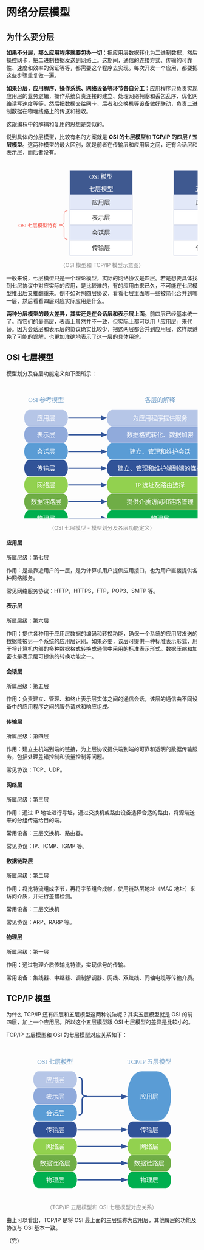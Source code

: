 # 网络分层模型

## 为什么要分层

**如果不分层，那么应用程序就要包办一切**：把应用层数据转化为二进制数据，然后操控网卡，把二进制数据发送到网络上。这期间，通信的连接方式、传输的可靠性、速度和效率的保证等等，都需要这个程序去实现。每次开发一个应用，都要把这些步骤重复做一遍。

**如果分层，应用程序、操作系统、网络设备等环节各自分工**：应用程序只负责实现应用层的业务逻辑，操作系统负责连接的建立、处理网络拥塞和丢包乱序、优化网络读写速度等等，然后把数据交给网卡，后者和交换机等设备做好联动，负责二进制数据在物理线路上的传送和接收。

这跟编程中的解耦和复用的思想是类似的。

说到具体的分层模型，比较有名的方案就是 **OSI 的七层模型**和 **TCP/IP 的四层 / 五层模型**。这两种模型的最大区别，就是前者在传输层和应用层之间，还有会话层和表示层，而后者没有。

<div style="text-align: center;">
  <svg id="SvgjsSvg1006" width="796" height="393.2124938964844" xmlns="http://www.w3.org/2000/svg" version="1.1" xmlns:xlink="http://www.w3.org/1999/xlink" xmlns:svgjs="http://svgjs.com/svgjs"><defs id="SvgjsDefs1007"></defs><g id="SvgjsG1008" transform="translate(167,88.2162583599196)"><path id="SvgjsPath1009" d="M0 0L165 0L165 40.02039412585546 L0 40.02039412585546Z" stroke="rgba(197,204,224,1)" stroke-width="1" fill-opacity="1" fill="#e2e8f8"></path><path id="SvgjsPath1010" d="M0 40.02039412585546L165 40.02039412585546L165 80.04078825171092 L0 80.04078825171092Z" stroke="rgba(197,204,224,1)" stroke-width="1" fill-opacity="1" fill="#ffffff"></path><path id="SvgjsPath1011" d="M0 80.04078825171092L165 80.04078825171092L165 120.06118237756638 L0 120.06118237756638Z" stroke="rgba(197,204,224,1)" stroke-width="1" fill-opacity="1" fill="#e2e8f8"></path><path id="SvgjsPath1012" d="M0 120.0611823775664L165 120.0611823775664L165 160.08157650342184 L0 160.08157650342184Z" stroke="rgba(197,204,224,1)" stroke-width="1" fill-opacity="1" fill="#ffffff"></path><path id="SvgjsPath1013" d="M0 160.08157650342184L165 160.08157650342184L165 200.1019706292773 L0 200.1019706292773Z" stroke="rgba(197,204,224,1)" stroke-width="1" fill-opacity="1" fill="#e2e8f8"></path><path id="SvgjsPath1014" d="M0 200.10197062927733L165 200.10197062927733L165 240.1223647551328 L0 240.1223647551328Z" stroke="rgba(197,204,224,1)" stroke-width="1" fill-opacity="1" fill="#ffffff"></path><path id="SvgjsPath1015" d="M0 240.1223647551328L165 240.1223647551328L165 280.05874125861067 L0 280.05874125861067Z" stroke="rgba(197,204,224,1)" stroke-width="1" fill-opacity="1" fill="#e2e8f8"></path><g id="SvgjsG1016"><text id="SvgjsText1017" font-family="微软雅黑" text-anchor="middle" font-size="16px" width="165px" fill="#323232" font-weight="400" align="middle" lineHeight="125%" anchor="middle" family="微软雅黑" size="16px" weight="400" font-style="" opacity="1" y="6.01019706292773" transform="rotate(0)"><tspan id="SvgjsTspan1018" dy="20" x="82.5"><tspan id="SvgjsTspan1019" style="text-decoration:;">应用层</tspan></tspan></text></g><g id="SvgjsG1020"><text id="SvgjsText1021" font-family="微软雅黑" text-anchor="middle" font-size="16px" width="165px" fill="#323232" font-weight="400" align="middle" lineHeight="125%" anchor="middle" family="微软雅黑" size="16px" weight="400" font-style="" opacity="1" y="46.03059118878319" transform="rotate(0)"><tspan id="SvgjsTspan1022" dy="20" x="82.5"><tspan id="SvgjsTspan1023" style="text-decoration:;">表示层</tspan></tspan></text></g><g id="SvgjsG1024"><text id="SvgjsText1025" font-family="微软雅黑" text-anchor="middle" font-size="16px" width="165px" fill="#323232" font-weight="400" align="middle" lineHeight="125%" anchor="middle" family="微软雅黑" size="16px" weight="400" font-style="" opacity="1" y="86.05098531463865" transform="rotate(0)"><tspan id="SvgjsTspan1026" dy="20" x="82.5"><tspan id="SvgjsTspan1027" style="text-decoration:;">会话层</tspan></tspan></text></g><g id="SvgjsG1028"><text id="SvgjsText1029" font-family="微软雅黑" text-anchor="middle" font-size="16px" width="165px" fill="#323232" font-weight="400" align="middle" lineHeight="125%" anchor="middle" family="微软雅黑" size="16px" weight="400" font-style="" opacity="1" y="126.07137944049413" transform="rotate(0)"><tspan id="SvgjsTspan1030" dy="20" x="82.5"><tspan id="SvgjsTspan1031" style="text-decoration:;">传输层</tspan></tspan></text></g><g id="SvgjsG1032"><text id="SvgjsText1033" font-family="微软雅黑" text-anchor="middle" font-size="16px" width="165px" fill="#323232" font-weight="400" align="middle" lineHeight="125%" anchor="middle" family="微软雅黑" size="16px" weight="400" font-style="" opacity="1" y="166.09177356634956" transform="rotate(0)"><tspan id="SvgjsTspan1034" dy="20" x="82.5"><tspan id="SvgjsTspan1035" style="text-decoration:;">网络层</tspan></tspan></text></g><g id="SvgjsG1036"><text id="SvgjsText1037" font-family="微软雅黑" text-anchor="middle" font-size="16px" width="165px" fill="#323232" font-weight="400" align="middle" lineHeight="125%" anchor="middle" family="微软雅黑" size="16px" weight="400" font-style="" opacity="1" y="206.11216769220505" transform="rotate(0)"><tspan id="SvgjsTspan1038" dy="20" x="82.5"><tspan id="SvgjsTspan1039" style="text-decoration:;">数据链路层</tspan></tspan></text></g><g id="SvgjsG1040"><text id="SvgjsText1041" font-family="微软雅黑" text-anchor="middle" font-size="16px" width="165px" fill="#323232" font-weight="400" align="middle" lineHeight="125%" anchor="middle" family="微软雅黑" size="16px" weight="400" font-style="" opacity="1" y="246.09055300687174" transform="rotate(0)"><tspan id="SvgjsTspan1042" dy="20" x="82.5"><tspan id="SvgjsTspan1043" style="text-decoration:;">物理层</tspan></tspan></text></g></g><g id="SvgjsG1044" transform="translate(167,25.002998855590818)"><path id="SvgjsPath1045" d="M0 0L165 0L165 63.213259504328775 L0 63.213259504328775Z" stroke="rgba(197,204,224,1)" stroke-width="1" fill-opacity="1" fill="#3f5990"></path><g id="SvgjsG1046"><text id="SvgjsText1047" font-family="微软雅黑" text-anchor="middle" font-size="16px" width="165px" fill="#ffffff" font-weight="400" align="middle" lineHeight="200%" anchor="middle" family="微软雅黑" size="16px" weight="400" font-style="" opacity="1" y="-10.393370247835612" transform="rotate(0)"><tspan id="SvgjsTspan1048" dy="32" x="82.5"><tspan id="SvgjsTspan1049" style="text-decoration:;">OSI 模型</tspan></tspan><tspan id="SvgjsTspan1050" dy="32" x="82.5"><tspan id="SvgjsTspan1051" style="text-decoration:;">七层模型</tspan></tspan></text></g></g><g id="SvgjsG1052" transform="translate(441,88.20299961853027)"><path id="SvgjsPath1053" d="M0 0L164.95000457763672 0L164.95000457763672 40.012 L0 40.012Z" stroke="rgba(197,204,224,1)" stroke-width="1" fill-opacity="1" fill="#e2e8f8"></path><path id="SvgjsPath1054" d="M0 40.012L164.95000457763672 40.012L164.95000457763672 80.024 L0 80.024Z" stroke="rgba(197,204,224,1)" stroke-width="1" fill-opacity="1" fill="#ffffff"></path><path id="SvgjsPath1055" d="M0 80.024L164.95000457763672 80.024L164.95000457763672 120.036 L0 120.036Z" stroke="rgba(197,204,224,1)" stroke-width="1" fill-opacity="1" fill="#e2e8f8"></path><path id="SvgjsPath1056" d="M0 120.036L164.95000457763672 120.036L164.95000457763672 160.048 L0 160.048Z" stroke="rgba(197,204,224,1)" stroke-width="1" fill-opacity="1" fill="#ffffff"></path><path id="SvgjsPath1057" d="M0 160.048L164.95000457763672 160.048L164.95000457763672 200.06 L0 200.06Z" stroke="rgba(197,204,224,1)" stroke-width="1" fill-opacity="1" fill="#e2e8f8"></path><path id="SvgjsPath1058" d="M0 200.06L164.95000457763672 200.06L164.95000457763672 240.072 L0 240.072Z" stroke="rgba(197,204,224,1)" stroke-width="1" fill-opacity="1" fill="#ffffff"></path><path id="SvgjsPath1059" d="M0 240.072L164.95000457763672 240.072L164.95000457763672 280 L0 280Z" stroke="rgba(197,204,224,1)" stroke-width="1" fill-opacity="1" fill="#e2e8f8"></path><g id="SvgjsG1060"><text id="SvgjsText1061" font-family="微软雅黑" text-anchor="middle" font-size="16px" width="165px" fill="#323232" font-weight="400" align="middle" lineHeight="125%" anchor="middle" family="微软雅黑" size="16px" weight="400" font-style="" opacity="1" y="6.006" transform="rotate(0)"><tspan id="SvgjsTspan1062" dy="20" x="82.5"><tspan id="SvgjsTspan1063" style="text-decoration:;">应用层</tspan></tspan></text></g><g id="SvgjsG1064"><text id="SvgjsText1065" font-family="微软雅黑" text-anchor="middle" font-size="16px" width="165px" fill="#323232" font-weight="400" align="middle" lineHeight="125%" anchor="middle" family="微软雅黑" size="16px" weight="400" font-style="" opacity="1" y="46.018" transform="rotate(0)"><tspan id="SvgjsTspan1066" dy="20" x="82.5"><tspan id="SvgjsTspan1067" style="text-decoration:;">/</tspan></tspan></text></g><g id="SvgjsG1068"><text id="SvgjsText1069" font-family="微软雅黑" text-anchor="middle" font-size="16px" width="165px" fill="#323232" font-weight="400" align="middle" lineHeight="125%" anchor="middle" family="微软雅黑" size="16px" weight="400" font-style="" opacity="1" y="86.03" transform="rotate(0)"><tspan id="SvgjsTspan1070" dy="20" x="82.5"><tspan id="SvgjsTspan1071" style="text-decoration:;">/</tspan></tspan></text></g><g id="SvgjsG1072"><text id="SvgjsText1073" font-family="微软雅黑" text-anchor="middle" font-size="16px" width="165px" fill="#323232" font-weight="400" align="middle" lineHeight="125%" anchor="middle" family="微软雅黑" size="16px" weight="400" font-style="" opacity="1" y="126.042" transform="rotate(0)"><tspan id="SvgjsTspan1074" dy="20" x="82.5"><tspan id="SvgjsTspan1075" style="text-decoration:;">传输层</tspan></tspan></text></g><g id="SvgjsG1076"><text id="SvgjsText1077" font-family="微软雅黑" text-anchor="middle" font-size="16px" width="165px" fill="#323232" font-weight="400" align="middle" lineHeight="125%" anchor="middle" family="微软雅黑" size="16px" weight="400" font-style="" opacity="1" y="166.054" transform="rotate(0)"><tspan id="SvgjsTspan1078" dy="20" x="82.5"><tspan id="SvgjsTspan1079" style="text-decoration:;">网络层</tspan></tspan></text></g><g id="SvgjsG1080"><text id="SvgjsText1081" font-family="微软雅黑" text-anchor="middle" font-size="16px" width="165px" fill="#323232" font-weight="400" align="middle" lineHeight="125%" anchor="middle" family="微软雅黑" size="16px" weight="400" font-style="" opacity="1" y="206.066" transform="rotate(0)"><tspan id="SvgjsTspan1082" dy="20" x="82.5"><tspan id="SvgjsTspan1083" style="text-decoration:;">数据链路层</tspan></tspan></text></g><g id="SvgjsG1084"><text id="SvgjsText1085" font-family="微软雅黑" text-anchor="middle" font-size="16px" width="165px" fill="#323232" font-weight="400" align="middle" lineHeight="125%" anchor="middle" family="微软雅黑" size="16px" weight="400" font-style="" opacity="1" y="246.036" transform="rotate(0)"><tspan id="SvgjsTspan1086" dy="20" x="82.5"><tspan id="SvgjsTspan1087" style="text-decoration:;">物理层</tspan></tspan></text></g></g><g id="SvgjsG1088" transform="translate(441,25.002998855590818)"><path id="SvgjsPath1089" d="M0 0L329.90000915527344 0L329.90000915527344 63.200000762939446 L0 63.200000762939446Z" stroke="rgba(197,204,224,1)" stroke-width="1" fill-opacity="1" fill="#3f5990"></path><g id="SvgjsG1090"><text id="SvgjsText1091" font-family="微软雅黑" text-anchor="middle" font-size="16px" width="330px" fill="#ffffff" font-weight="400" align="middle" lineHeight="200%" anchor="middle" family="微软雅黑" size="16px" weight="400" font-style="" opacity="1" y="-10.399999618530277" transform="rotate(0)"><tspan id="SvgjsTspan1092" dy="32" x="165"><tspan id="SvgjsTspan1093" style="text-decoration:;">TCP/IP 模型</tspan></tspan><tspan id="SvgjsTspan1094" dy="32" x="165"><tspan id="SvgjsTspan1095" style="text-decoration:;font-size: inherit;">五层模型                      四层模型</tspan></tspan></text></g></g><g id="SvgjsG1096" transform="translate(605.9500045776367,88.20299961853027)"><path id="SvgjsPath1097" d="M0 0L164.95000457763672 0L164.95000457763672 40.0222888 L0 40.0222888Z" stroke="rgba(197,204,224,1)" stroke-width="1" fill-opacity="1" fill="#e2e8f8"></path><path id="SvgjsPath1098" d="M0 40.0222888L164.95000457763672 40.0222888L164.95000457763672 80.0445776 L0 80.0445776Z" stroke="rgba(197,204,224,1)" stroke-width="1" fill-opacity="1" fill="#ffffff"></path><path id="SvgjsPath1099" d="M0 80.0165704L164.95000457763672 80.0165704L164.95000457763672 120.0388592 L0 120.0388592Z" stroke="rgba(197,204,224,1)" stroke-width="1" fill-opacity="1" fill="#e2e8f8"></path><path id="SvgjsPath1100" d="M0 120.03885919999999L164.95000457763672 120.03885919999999L164.95000457763672 160.061148 L0 160.061148Z" stroke="rgba(197,204,224,1)" stroke-width="1" fill-opacity="1" fill="#ffffff"></path><path id="SvgjsPath1101" d="M0 160.061148L164.95000457763672 160.061148L164.95000457763672 200.08343680000002 L0 200.08343680000002Z" stroke="rgba(197,204,224,1)" stroke-width="1" fill-opacity="1" fill="#e2e8f8"></path><path id="SvgjsPath1102" d="M0 200.08343680000002L164.95000457763672 200.08343680000002L164.95000457763672 280.072 L0 280.072Z" stroke="rgba(197,204,224,1)" stroke-width="1" fill-opacity="1" fill="#ffffff"></path><g id="SvgjsG1103"><text id="SvgjsText1104" font-family="微软雅黑" text-anchor="middle" font-size="16px" width="165px" fill="#323232" font-weight="400" align="middle" lineHeight="125%" anchor="middle" family="微软雅黑" size="16px" weight="400" font-style="" opacity="1" y="6.011144399999999" transform="rotate(0)"><tspan id="SvgjsTspan1105" dy="20" x="82.5"><tspan id="SvgjsTspan1106" style="text-decoration:;">应用层</tspan></tspan></text></g><g id="SvgjsG1107"><text id="SvgjsText1108" font-family="微软雅黑" text-anchor="middle" font-size="16px" width="165px" fill="#323232" font-weight="400" align="middle" lineHeight="125%" anchor="middle" family="微软雅黑" size="16px" weight="400" font-style="" opacity="1" y="46.0334332" transform="rotate(0)"><tspan id="SvgjsTspan1109" dy="20" x="82.5"><tspan id="SvgjsTspan1110" style="text-decoration:;">/</tspan></tspan></text></g><g id="SvgjsG1111"><text id="SvgjsText1112" font-family="微软雅黑" text-anchor="middle" font-size="16px" width="165px" fill="#323232" font-weight="400" align="middle" lineHeight="125%" anchor="middle" family="微软雅黑" size="16px" weight="400" font-style="" opacity="1" y="86.02771480000001" transform="rotate(0)"><tspan id="SvgjsTspan1113" dy="20" x="82.5"><tspan id="SvgjsTspan1114" style="text-decoration:;">/</tspan></tspan></text></g><g id="SvgjsG1115"><text id="SvgjsText1116" font-family="微软雅黑" text-anchor="middle" font-size="16px" width="165px" fill="#323232" font-weight="400" align="middle" lineHeight="125%" anchor="middle" family="微软雅黑" size="16px" weight="400" font-style="" opacity="1" y="126.0500036" transform="rotate(0)"><tspan id="SvgjsTspan1117" dy="20" x="82.5"><tspan id="SvgjsTspan1118" style="text-decoration:;">传输层</tspan></tspan></text></g><g id="SvgjsG1119"><text id="SvgjsText1120" font-family="微软雅黑" text-anchor="middle" font-size="16px" width="165px" fill="#323232" font-weight="400" align="middle" lineHeight="125%" anchor="middle" family="微软雅黑" size="16px" weight="400" font-style="" opacity="1" y="166.0722924" transform="rotate(0)"><tspan id="SvgjsTspan1121" dy="20" x="82.5"><tspan id="SvgjsTspan1122" style="text-decoration:;">网络层</tspan></tspan></text></g><g id="SvgjsG1123"><text id="SvgjsText1124" font-family="微软雅黑" text-anchor="middle" font-size="16px" width="165px" fill="#323232" font-weight="400" align="middle" lineHeight="125%" anchor="middle" family="微软雅黑" size="16px" weight="400" font-style="" opacity="1" y="226.0777184" transform="rotate(0)"><tspan id="SvgjsTspan1125" dy="20" x="82.5"><tspan id="SvgjsTspan1126" style="text-decoration:;">网络访问层</tspan></tspan></text></g></g><g id="SvgjsG1127" transform="translate(25,130.875)"><path id="SvgjsPath1128" d="M 136 0Q 127 0 127 7.5L 127 30Q 127 37.5 114 37.5Q 127 37.5 127 45L 127 67.5Q 127 75 136 75" stroke="rgba(244,67,54,1)" stroke-width="1" fill="none"></path><path id="SvgjsPath1129" d="M 0 0L 136 0L 136 75L 0 75Z" stroke="none" fill="none"></path><g id="SvgjsG1130"><text id="SvgjsText1131" font-family="微软雅黑" text-anchor="end" font-size="13px" width="109px" fill="#f44336" font-weight="400" align="middle" lineHeight="125%" anchor="end" family="微软雅黑" size="13px" weight="400" font-style="" opacity="1" y="26.875" transform="rotate(0)"><tspan id="SvgjsTspan1132" dy="16" x="109"><tspan id="SvgjsTspan1133" style="text-decoration:;">OSI 七层模型特有</tspan></tspan></text></g></g></svg>
  <p style="text-align: center; color: #888;">（OSI 模型和 TCP/IP 模型示意图）</p>
</div>

一般来说，七层模型只是一个理论模型，实际的网络协议是四层。若是想要具体找到七层协议中对应实际的应用，是比较难的，有的应用由来已久，不可能在七层模型推出后又推翻重来。倒不如对照四层协议，看看七层里面哪一些被简化合并到哪一层，然后看看四层对应实际应用是什么。

**两种分层模型的最大差异，其实还是在会话层和表示层上面**。前四层已经基本统一了。而它们的最高层，表面上虽然并不一致，但实际上都可以用「应用层」来代替。因为会话层和表示层的协议确实比较少，把这两层都合并到应用层，这样既避免了可能的误解，也更加准确地表示了这一层的具体用途。

## OSI 七层模型

模型划分及各层功能定义如下图所示：

<div style="text-align: center;">
  <svg id="SvgjsSvg1007" width="570.5" height="405" xmlns="http://www.w3.org/2000/svg" version="1.1" xmlns:xlink="http://www.w3.org/1999/xlink" xmlns:svgjs="http://svgjs.com/svgjs"><defs id="SvgjsDefs1007"><marker id="SvgjsMarker1106" markerWidth="16" markerHeight="12" refX="11" refY="6" viewBox="0 0 16 12" orient="auto" markerUnits="userSpaceOnUse" stroke-dasharray="0,0"><path id="SvgjsPath1107" d="M0,0 L16,6 L0,12 L0,0" fill="#32559a" stroke="#32559a" stroke-width="1"></path></marker><marker id="SvgjsMarker1110" markerWidth="16" markerHeight="12" refX="11" refY="6" viewBox="0 0 16 12" orient="auto" markerUnits="userSpaceOnUse" stroke-dasharray="0,0"><path id="SvgjsPath1111" d="M0,0 L16,6 L0,12 L0,0" fill="#32559a" stroke="#32559a" stroke-width="1"></path></marker><marker id="SvgjsMarker1114" markerWidth="16" markerHeight="12" refX="11" refY="6" viewBox="0 0 16 12" orient="auto" markerUnits="userSpaceOnUse" stroke-dasharray="0,0"><path id="SvgjsPath1115" d="M0,0 L16,6 L0,12 L0,0" fill="#32559a" stroke="#32559a" stroke-width="1"></path></marker><marker id="SvgjsMarker1118" markerWidth="16" markerHeight="12" refX="11" refY="6" viewBox="0 0 16 12" orient="auto" markerUnits="userSpaceOnUse" stroke-dasharray="0,0"><path id="SvgjsPath1119" d="M0,0 L16,6 L0,12 L0,0" fill="#32559a" stroke="#32559a" stroke-width="1"></path></marker><marker id="SvgjsMarker1122" markerWidth="16" markerHeight="12" refX="11" refY="6" viewBox="0 0 16 12" orient="auto" markerUnits="userSpaceOnUse" stroke-dasharray="0,0"><path id="SvgjsPath1123" d="M0,0 L16,6 L0,12 L0,0" fill="#32559a" stroke="#32559a" stroke-width="1"></path></marker><marker id="SvgjsMarker1126" markerWidth="16" markerHeight="12" refX="11" refY="6" viewBox="0 0 16 12" orient="auto" markerUnits="userSpaceOnUse" stroke-dasharray="0,0"><path id="SvgjsPath1127" d="M0,0 L16,6 L0,12 L0,0" fill="#32559a" stroke="#32559a" stroke-width="1"></path></marker><marker id="SvgjsMarker1130" markerWidth="16" markerHeight="12" refX="11" refY="6" viewBox="0 0 16 12" orient="auto" markerUnits="userSpaceOnUse" stroke-dasharray="0,0"><path id="SvgjsPath1131" d="M0,0 L16,6 L0,12 L0,0" fill="#32559a" stroke="#32559a" stroke-width="1"></path></marker></defs><g id="SvgjsG1008" transform="translate(46.5,72)"><path id="SvgjsPath1009" d="M 14.666666666666666 0L 101.33333333333333 0C 120.88888888888889 0 120.88888888888889 44 101.33333333333333 44L 14.666666666666666 44C -4.888888888888888 44 -4.888888888888888 0 14.666666666666666 0Z" stroke="rgba(255,255,255,1)" stroke-width="1" fill-opacity="1" fill="#b6c6e7"></path><g id="SvgjsG1010"><text id="SvgjsText1011" font-family="微软雅黑" text-anchor="middle" font-size="16px" width="96px" fill="#ffffff" font-weight="400" align="middle" lineHeight="125%" anchor="middle" family="微软雅黑" size="16px" weight="400" font-style="" opacity="1" y="8" transform="rotate(0)"><tspan id="SvgjsTspan1012" dy="20" x="58"><tspan id="SvgjsTspan1013" style="text-decoration:;">应用层</tspan></tspan></text></g></g><g id="SvgjsG1014" transform="translate(264.5,72)"><path id="SvgjsPath1015" d="M 14.666666666666666 0L 266.3333333333333 0C 285.8888888888889 0 285.8888888888889 44 266.3333333333333 44L 14.666666666666666 44C -4.888888888888888 44 -4.888888888888888 0 14.666666666666666 0Z" stroke="rgba(255,255,255,1)" stroke-width="1" fill-opacity="1" fill="#b6c6e7"></path><g id="SvgjsG1016"><text id="SvgjsText1017" font-family="微软雅黑" text-anchor="middle" font-size="16px" width="261px" fill="#ffffff" font-weight="400" align="middle" lineHeight="125%" anchor="middle" family="微软雅黑" size="16px" weight="400" font-style="" opacity="1" y="8" transform="rotate(0)"><tspan id="SvgjsTspan1018" dy="20" x="140.5"><tspan id="SvgjsTspan1019" style="text-decoration:;">为应用程序提供服务</tspan></tspan></text></g></g><g id="SvgjsG1020" transform="translate(46.5,116)"><path id="SvgjsPath1021" d="M 14.666666666666666 0L 101.33333333333333 0C 120.88888888888889 0 120.88888888888889 44 101.33333333333333 44L 14.666666666666666 44C -4.888888888888888 44 -4.888888888888888 0 14.666666666666666 0Z" stroke="rgba(255,255,255,1)" stroke-width="1" fill-opacity="1" fill="#90aadb"></path><g id="SvgjsG1022"><text id="SvgjsText1023" font-family="微软雅黑" text-anchor="middle" font-size="16px" width="96px" fill="#ffffff" font-weight="400" align="middle" lineHeight="125%" anchor="middle" family="微软雅黑" size="16px" weight="400" font-style="" opacity="1" y="8" transform="rotate(0)"><tspan id="SvgjsTspan1024" dy="20" x="58"><tspan id="SvgjsTspan1025" style="text-decoration:;">表示层</tspan></tspan></text></g></g><g id="SvgjsG1026" transform="translate(264.5,116)"><path id="SvgjsPath1027" d="M 14.666666666666666 0L 266.3333333333333 0C 285.8888888888889 0 285.8888888888889 44 266.3333333333333 44L 14.666666666666666 44C -4.888888888888888 44 -4.888888888888888 0 14.666666666666666 0Z" stroke="rgba(255,255,255,1)" stroke-width="1" fill-opacity="1" fill="#90aadb"></path><g id="SvgjsG1028"><text id="SvgjsText1029" font-family="微软雅黑" text-anchor="middle" font-size="16px" width="261px" fill="#ffffff" font-weight="400" align="middle" lineHeight="125%" anchor="middle" family="微软雅黑" size="16px" weight="400" font-style="" opacity="1" y="8" transform="rotate(0)"><tspan id="SvgjsTspan1030" dy="20" x="140.5"><tspan id="SvgjsTspan1031" style="text-decoration:;">数据格式转化、数据加密</tspan></tspan></text></g></g><g id="SvgjsG1032" transform="translate(46.5,160)"><path id="SvgjsPath1033" d="M 14.666666666666666 0L 101.33333333333333 0C 120.88888888888889 0 120.88888888888889 44 101.33333333333333 44L 14.666666666666666 44C -4.888888888888888 44 -4.888888888888888 0 14.666666666666666 0Z" stroke="rgba(255,255,255,1)" stroke-width="1" fill-opacity="1" fill="#5a9cd5"></path><g id="SvgjsG1034"><text id="SvgjsText1035" font-family="微软雅黑" text-anchor="middle" font-size="16px" width="96px" fill="#ffffff" font-weight="400" align="middle" lineHeight="125%" anchor="middle" family="微软雅黑" size="16px" weight="400" font-style="" opacity="1" y="8" transform="rotate(0)"><tspan id="SvgjsTspan1036" dy="20" x="58"><tspan id="SvgjsTspan1037" style="text-decoration:;">会话层</tspan></tspan></text></g></g><g id="SvgjsG1038" transform="translate(264.5,160)"><path id="SvgjsPath1039" d="M 14.666666666666666 0L 266.3333333333333 0C 285.8888888888889 0 285.8888888888889 44 266.3333333333333 44L 14.666666666666666 44C -4.888888888888888 44 -4.888888888888888 0 14.666666666666666 0Z" stroke="rgba(255,255,255,1)" stroke-width="1" fill-opacity="1" fill="#5a9cd5"></path><g id="SvgjsG1040"><text id="SvgjsText1041" font-family="微软雅黑" text-anchor="middle" font-size="16px" width="261px" fill="#ffffff" font-weight="400" align="middle" lineHeight="125%" anchor="middle" family="微软雅黑" size="16px" weight="400" font-style="" opacity="1" y="8" transform="rotate(0)"><tspan id="SvgjsTspan1042" dy="20" x="140.5"><tspan id="SvgjsTspan1043" style="text-decoration:;">建立、管理和维护会话</tspan></tspan></text></g></g><g id="SvgjsG1044" transform="translate(46.5,204)"><path id="SvgjsPath1045" d="M 14.666666666666666 0L 101.33333333333333 0C 120.88888888888889 0 120.88888888888889 44 101.33333333333333 44L 14.666666666666666 44C -4.888888888888888 44 -4.888888888888888 0 14.666666666666666 0Z" stroke="rgba(255,255,255,1)" stroke-width="1" fill-opacity="1" fill="#315398"></path><g id="SvgjsG1046"><text id="SvgjsText1047" font-family="微软雅黑" text-anchor="middle" font-size="16px" width="96px" fill="#ffffff" font-weight="400" align="middle" lineHeight="125%" anchor="middle" family="微软雅黑" size="16px" weight="400" font-style="" opacity="1" y="8" transform="rotate(0)"><tspan id="SvgjsTspan1048" dy="20" x="58"><tspan id="SvgjsTspan1049" style="text-decoration:;">传输层</tspan></tspan></text></g></g><g id="SvgjsG1050" transform="translate(264.5,204)"><path id="SvgjsPath1051" d="M 14.666666666666666 0L 266.3333333333333 0C 285.8888888888889 0 285.8888888888889 44 266.3333333333333 44L 14.666666666666666 44C -4.888888888888888 44 -4.888888888888888 0 14.666666666666666 0Z" stroke="rgba(255,255,255,1)" stroke-width="1" fill-opacity="1" fill="#315398"></path><g id="SvgjsG1052"><text id="SvgjsText1053" font-family="微软雅黑" text-anchor="middle" font-size="16px" width="261px" fill="#ffffff" font-weight="400" align="middle" lineHeight="125%" anchor="middle" family="微软雅黑" size="16px" weight="400" font-style="" opacity="1" y="8" transform="rotate(0)"><tspan id="SvgjsTspan1054" dy="20" x="140.5"><tspan id="SvgjsTspan1055" style="text-decoration:;">建立、管理和维护端到端的连接</tspan></tspan></text></g></g><g id="SvgjsG1056" transform="translate(46.5,248)"><path id="SvgjsPath1057" d="M 14.666666666666666 0L 101.33333333333333 0C 120.88888888888889 0 120.88888888888889 44 101.33333333333333 44L 14.666666666666666 44C -4.888888888888888 44 -4.888888888888888 0 14.666666666666666 0Z" stroke="rgba(255,255,255,1)" stroke-width="1" fill-opacity="1" fill="#92d14f"></path><g id="SvgjsG1058"><text id="SvgjsText1059" font-family="微软雅黑" text-anchor="middle" font-size="16px" width="96px" fill="#ffffff" font-weight="400" align="middle" lineHeight="125%" anchor="middle" family="微软雅黑" size="16px" weight="400" font-style="" opacity="1" y="8" transform="rotate(0)"><tspan id="SvgjsTspan1060" dy="20" x="58"><tspan id="SvgjsTspan1061" style="text-decoration:;">网络层</tspan></tspan></text></g></g><g id="SvgjsG1062" transform="translate(264.5,248)"><path id="SvgjsPath1063" d="M 14.666666666666666 0L 266.3333333333333 0C 285.8888888888889 0 285.8888888888889 44 266.3333333333333 44L 14.666666666666666 44C -4.888888888888888 44 -4.888888888888888 0 14.666666666666666 0Z" stroke="rgba(255,255,255,1)" stroke-width="1" fill-opacity="1" fill="#92d14f"></path><g id="SvgjsG1064"><text id="SvgjsText1065" font-family="微软雅黑" text-anchor="middle" font-size="16px" width="261px" fill="#ffffff" font-weight="400" align="middle" lineHeight="125%" anchor="middle" family="微软雅黑" size="16px" weight="400" font-style="" opacity="1" y="8" transform="rotate(0)"><tspan id="SvgjsTspan1066" dy="20" x="140.5"><tspan id="SvgjsTspan1067" style="text-decoration:;">IP 选址及路由选择</tspan></tspan></text></g></g><g id="SvgjsG1068" transform="translate(46.5,292)"><path id="SvgjsPath1069" d="M 14.666666666666666 0L 101.33333333333333 0C 120.88888888888889 0 120.88888888888889 44 101.33333333333333 44L 14.666666666666666 44C -4.888888888888888 44 -4.888888888888888 0 14.666666666666666 0Z" stroke="rgba(255,255,255,1)" stroke-width="1" fill-opacity="1" fill="#6fad46"></path><g id="SvgjsG1070"><text id="SvgjsText1071" font-family="微软雅黑" text-anchor="middle" font-size="16px" width="96px" fill="#ffffff" font-weight="400" align="middle" lineHeight="125%" anchor="middle" family="微软雅黑" size="16px" weight="400" font-style="" opacity="1" y="8" transform="rotate(0)"><tspan id="SvgjsTspan1072" dy="20" x="58"><tspan id="SvgjsTspan1073" style="text-decoration:;">数据链路层</tspan></tspan></text></g></g><g id="SvgjsG1074" transform="translate(264.5,292)"><path id="SvgjsPath1075" d="M 14.666666666666666 0L 266.3333333333333 0C 285.8888888888889 0 285.8888888888889 44 266.3333333333333 44L 14.666666666666666 44C -4.888888888888888 44 -4.888888888888888 0 14.666666666666666 0Z" stroke="rgba(255,255,255,1)" stroke-width="1" fill-opacity="1" fill="#6fad46"></path><g id="SvgjsG1076"><text id="SvgjsText1077" font-family="微软雅黑" text-anchor="middle" font-size="16px" width="261px" fill="#ffffff" font-weight="400" align="middle" lineHeight="125%" anchor="middle" family="微软雅黑" size="16px" weight="400" font-style="" opacity="1" y="8" transform="rotate(0)"><tspan id="SvgjsTspan1078" dy="20" x="140.5"><tspan id="SvgjsTspan1079" style="text-decoration:;">提供介质访问和链路管理</tspan></tspan></text></g></g><g id="SvgjsG1080" transform="translate(46.5,336)"><path id="SvgjsPath1081" d="M 14.666666666666666 0L 101.33333333333333 0C 120.88888888888889 0 120.88888888888889 44 101.33333333333333 44L 14.666666666666666 44C -4.888888888888888 44 -4.888888888888888 0 14.666666666666666 0Z" stroke="rgba(255,255,255,1)" stroke-width="1" fill-opacity="1" fill="#00af4f"></path><g id="SvgjsG1082"><text id="SvgjsText1083" font-family="微软雅黑" text-anchor="middle" font-size="16px" width="96px" fill="#ffffff" font-weight="400" align="middle" lineHeight="125%" anchor="middle" family="微软雅黑" size="16px" weight="400" font-style="" opacity="1" y="8" transform="rotate(0)"><tspan id="SvgjsTspan1084" dy="20" x="58"><tspan id="SvgjsTspan1085" style="text-decoration:;">物理层</tspan></tspan></text></g></g><g id="SvgjsG1086" transform="translate(264.5,336)"><path id="SvgjsPath1087" d="M 14.666666666666666 0L 266.3333333333333 0C 285.8888888888889 0 285.8888888888889 44 266.3333333333333 44L 14.666666666666666 44C -4.888888888888888 44 -4.888888888888888 0 14.666666666666666 0Z" stroke="rgba(255,255,255,1)" stroke-width="1" fill-opacity="1" fill="#00af4f"></path><g id="SvgjsG1088"><text id="SvgjsText1089" font-family="微软雅黑" text-anchor="middle" font-size="16px" width="261px" fill="#ffffff" font-weight="400" align="middle" lineHeight="125%" anchor="middle" family="微软雅黑" size="16px" weight="400" font-style="" opacity="1" y="8" transform="rotate(0)"><tspan id="SvgjsTspan1090" dy="20" x="140.5"><tspan id="SvgjsTspan1091" style="text-decoration:;">物理层</tspan></tspan></text></g></g><g id="SvgjsG1092" transform="translate(25,25)"><path id="SvgjsPath1093" d="M 0 0L 159 0L 159 42L 0 42Z" stroke="none" fill="none"></path><g id="SvgjsG1094"><text id="SvgjsText1095" font-family="微软雅黑" text-anchor="middle" font-size="16px" width="159px" fill="#6b9ac5" font-weight="400" align="middle" lineHeight="125%" anchor="middle" family="微软雅黑" size="16px" weight="400" font-style="" opacity="1" y="7" transform="rotate(0)"><tspan id="SvgjsTspan1096" dy="20" x="79.5"><tspan id="SvgjsTspan1097" style="text-decoration:;">OSI 参考模型</tspan></tspan></text></g></g><g id="SvgjsG1098" transform="translate(325.5,25)"><path id="SvgjsPath1099" d="M 0 0L 159 0L 159 42L 0 42Z" stroke="none" fill="none"></path><g id="SvgjsG1100"><text id="SvgjsText1101" font-family="微软雅黑" text-anchor="middle" font-size="16px" width="159px" fill="#6b9ac5" font-weight="400" align="middle" lineHeight="125%" anchor="middle" family="微软雅黑" size="16px" weight="400" font-style="" opacity="1" y="7" transform="rotate(0)"><tspan id="SvgjsTspan1102" dy="20" x="79.5"><tspan id="SvgjsTspan1103" style="text-decoration:;">各层的解释</tspan></tspan></text></g></g><g id="SvgjsG1104"><path id="SvgjsPath1105" d="M163 94L260.1 94" stroke="#32559a" stroke-width="3" fill="none" marker-end="url(#SvgjsMarker1106)"></path></g><g id="SvgjsG1108"><path id="SvgjsPath1109" d="M163 138L260.1 138" stroke="#32559a" stroke-width="3" fill="none" marker-end="url(#SvgjsMarker1110)"></path></g><g id="SvgjsG1112"><path id="SvgjsPath1113" d="M163 182L260.1 182" stroke="#32559a" stroke-width="3" fill="none" marker-end="url(#SvgjsMarker1114)"></path></g><g id="SvgjsG1116"><path id="SvgjsPath1117" d="M163 226L260.1 226" stroke="#32559a" stroke-width="3" fill="none" marker-end="url(#SvgjsMarker1118)"></path></g><g id="SvgjsG1120"><path id="SvgjsPath1121" d="M163 270L260.1 270" stroke="#32559a" stroke-width="3" fill="none" marker-end="url(#SvgjsMarker1122)"></path></g><g id="SvgjsG1124"><path id="SvgjsPath1125" d="M163 314L260.1 314" stroke="#32559a" stroke-width="3" fill="none" marker-end="url(#SvgjsMarker1126)"></path></g><g id="SvgjsG1128"><path id="SvgjsPath1129" d="M163 358L260.1 358" stroke="#32559a" stroke-width="3" fill="none" marker-end="url(#SvgjsMarker1130)"></path></g></svg>
  <p style="text-align: center; color: #888;">（OSI 七层模型 - 模型划分及各层功能定义）</p>
</div>

#### 应用层

所属层级：第七层

作用：是最靠近用户的一层，是为计算机用户提供应用接口，也为用户直接提供各种网络服务。

常见网络服务协议：HTTP，HTTPS，FTP，POP3、SMTP 等。

#### 表示层

所属层级：第六层

作用：提供各种用于应用层数据的编码和转换功能，确保一个系统的应用层发送的数据能被另一个系统的应用层识别。如果必要，该层可提供一种标准表示形式，用于将计算机内部的多种数据格式转换成通信中采用的标准表示形式。数据压缩和加密也是表示层可提供的转换功能之一。

#### 会话层

所属层级：第五层

作用：负责建立、管理、和终止表示层实体之间的通信会话，该层的通信由不同设备中的应用程序之间的服务请求和响应组成。

#### 传输层

所属层级：第四层

作用：建立主机端到端的链接，为上层协议提供端到端的可靠和透明的数据传输服务，包括处理差错控制和流量控制等问题。

常见协议：TCP、UDP。

#### 网络层

所属层级：第三层

作用：通过 IP 地址进行寻址，通过交换机或路由设备选择合适的路由，将源端送来的分组传送给目的端。

常用设备：三层交换机、路由器。

常见协议：IP、ICMP、IGMP 等。

#### 数据链路层

所属层级：第二层

作用：将比特流组成字节，再将字节组合成帧，使用链路层地址（MAC 地址）来访问介质，并进行差错检测。

常用设备：二层交换机

常见协议：ARP、RARP 等。

#### 物理层

所属层级：第一层

作用：通过物理介质传输比特流，实现信号的传输。

常用设备：集线器、中继器、调制解调器、网线、双绞线、同轴电缆等传输介质。

## TCP/IP 模型

为什么 TCP/IP 还有四层和五层模型这两种说法呢？其实五层模型就是 OSI 的前四层，加上一个应用层。所以这个五层模型跟 OSI 七层模型的差异是比较小的。

TCP/IP 五层模型和 OSI 的七层模型对应关系如下：

<div style="text-align: center;">
  <svg id="SvgjsSvg1008" width="457" height="405" xmlns="http://www.w3.org/2000/svg" version="1.1" xmlns:xlink="http://www.w3.org/1999/xlink" xmlns:svgjs="http://svgjs.com/svgjs"><defs id="SvgjsDefs1007"><marker id="SvgjsMarker1094" markerWidth="16" markerHeight="12" refX="11" refY="6" viewBox="0 0 16 12" orient="auto" markerUnits="userSpaceOnUse" stroke-dasharray="0,0"><path id="SvgjsPath1095" d="M0,0 L16,6 L0,12 L0,0" fill="#32559a" stroke="#32559a" stroke-width="1"></path></marker><marker id="SvgjsMarker1098" markerWidth="16" markerHeight="12" refX="11" refY="6" viewBox="0 0 16 12" orient="auto" markerUnits="userSpaceOnUse" stroke-dasharray="0,0"><path id="SvgjsPath1099" d="M0,0 L16,6 L0,12 L0,0" fill="#32559a" stroke="#32559a" stroke-width="1"></path></marker><marker id="SvgjsMarker1102" markerWidth="16" markerHeight="12" refX="11" refY="6" viewBox="0 0 16 12" orient="auto" markerUnits="userSpaceOnUse" stroke-dasharray="0,0"><path id="SvgjsPath1103" d="M0,0 L16,6 L0,12 L0,0" fill="#32559a" stroke="#32559a" stroke-width="1"></path></marker><marker id="SvgjsMarker1106" markerWidth="16" markerHeight="12" refX="11" refY="6" viewBox="0 0 16 12" orient="auto" markerUnits="userSpaceOnUse" stroke-dasharray="0,0"><path id="SvgjsPath1107" d="M0,0 L16,6 L0,12 L0,0" fill="#32559a" stroke="#32559a" stroke-width="1"></path></marker><marker id="SvgjsMarker1115" markerWidth="16" markerHeight="12" refX="11" refY="6" viewBox="0 0 16 12" orient="auto" markerUnits="userSpaceOnUse" stroke-dasharray="0,0"><path id="SvgjsPath1116" d="M0,0 L16,6 L0,12 L0,0" fill="#32559a" stroke="#32559a" stroke-width="1"></path></marker></defs><g id="SvgjsG1008" transform="translate(46.5,72)"><path id="SvgjsPath1009" d="M 14.666666666666666 0L 101.33333333333333 0C 120.88888888888889 0 120.88888888888889 44 101.33333333333333 44L 14.666666666666666 44C -4.888888888888888 44 -4.888888888888888 0 14.666666666666666 0Z" stroke="rgba(255,255,255,1)" stroke-width="1" fill-opacity="1" fill="#b6c6e7"></path><g id="SvgjsG1010"><text id="SvgjsText1011" font-family="微软雅黑" text-anchor="middle" font-size="16px" width="96px" fill="#ffffff" font-weight="400" align="middle" lineHeight="125%" anchor="middle" family="微软雅黑" size="16px" weight="400" font-style="" opacity="1" y="8" transform="rotate(0)"><tspan id="SvgjsTspan1012" dy="20" x="58"><tspan id="SvgjsTspan1013" style="text-decoration:;">应用层</tspan></tspan></text></g></g><g id="SvgjsG1014" transform="translate(46.5,116)"><path id="SvgjsPath1015" d="M 14.666666666666666 0L 101.33333333333333 0C 120.88888888888889 0 120.88888888888889 44 101.33333333333333 44L 14.666666666666666 44C -4.888888888888888 44 -4.888888888888888 0 14.666666666666666 0Z" stroke="rgba(255,255,255,1)" stroke-width="1" fill-opacity="1" fill="#90aadb"></path><g id="SvgjsG1016"><text id="SvgjsText1017" font-family="微软雅黑" text-anchor="middle" font-size="16px" width="96px" fill="#ffffff" font-weight="400" align="middle" lineHeight="125%" anchor="middle" family="微软雅黑" size="16px" weight="400" font-style="" opacity="1" y="8" transform="rotate(0)"><tspan id="SvgjsTspan1018" dy="20" x="58"><tspan id="SvgjsTspan1019" style="text-decoration:;">表示层</tspan></tspan></text></g></g><g id="SvgjsG1020" transform="translate(46.5,160)"><path id="SvgjsPath1021" d="M 14.666666666666666 0L 101.33333333333333 0C 120.88888888888889 0 120.88888888888889 44 101.33333333333333 44L 14.666666666666666 44C -4.888888888888888 44 -4.888888888888888 0 14.666666666666666 0Z" stroke="rgba(255,255,255,1)" stroke-width="1" fill-opacity="1" fill="#5a9cd5"></path><g id="SvgjsG1022"><text id="SvgjsText1023" font-family="微软雅黑" text-anchor="middle" font-size="16px" width="96px" fill="#ffffff" font-weight="400" align="middle" lineHeight="125%" anchor="middle" family="微软雅黑" size="16px" weight="400" font-style="" opacity="1" y="8" transform="rotate(0)"><tspan id="SvgjsTspan1024" dy="20" x="58"><tspan id="SvgjsTspan1025" style="text-decoration:;">会话层</tspan></tspan></text></g></g><g id="SvgjsG1026" transform="translate(294.5,72)"><path id="SvgjsPath1027" d="M 38.666666666666664 0L 77.33333333333334 0C 128.88888888888889 0 128.88888888888889 132 77.33333333333334 132L 38.666666666666664 132C -12.888888888888888 132 -12.888888888888888 0 38.666666666666664 0Z" stroke="rgba(255,255,255,1)" stroke-width="1" fill-opacity="1" fill="#5a9cd5"></path><g id="SvgjsG1028"><text id="SvgjsText1029" font-family="微软雅黑" text-anchor="middle" font-size="16px" width="96px" fill="#ffffff" font-weight="400" align="middle" lineHeight="125%" anchor="middle" family="微软雅黑" size="16px" weight="400" font-style="" opacity="1" y="52" transform="rotate(0)"><tspan id="SvgjsTspan1030" dy="20" x="58"><tspan id="SvgjsTspan1031" style="text-decoration:;">应用层</tspan></tspan></text></g></g><g id="SvgjsG1032" transform="translate(46.5,204)"><path id="SvgjsPath1033" d="M 14.666666666666666 0L 101.33333333333333 0C 120.88888888888889 0 120.88888888888889 44 101.33333333333333 44L 14.666666666666666 44C -4.888888888888888 44 -4.888888888888888 0 14.666666666666666 0Z" stroke="rgba(255,255,255,1)" stroke-width="1" fill-opacity="1" fill="#315398"></path><g id="SvgjsG1034"><text id="SvgjsText1035" font-family="微软雅黑" text-anchor="middle" font-size="16px" width="96px" fill="#ffffff" font-weight="400" align="middle" lineHeight="125%" anchor="middle" family="微软雅黑" size="16px" weight="400" font-style="" opacity="1" y="8" transform="rotate(0)"><tspan id="SvgjsTspan1036" dy="20" x="58"><tspan id="SvgjsTspan1037" style="text-decoration:;">传输层</tspan></tspan></text></g></g><g id="SvgjsG1038" transform="translate(294.5,204)"><path id="SvgjsPath1039" d="M 14.666666666666666 0L 101.33333333333333 0C 120.88888888888889 0 120.88888888888889 44 101.33333333333333 44L 14.666666666666666 44C -4.888888888888888 44 -4.888888888888888 0 14.666666666666666 0Z" stroke="rgba(255,255,255,1)" stroke-width="1" fill-opacity="1" fill="#315398"></path><g id="SvgjsG1040"><text id="SvgjsText1041" font-family="微软雅黑" text-anchor="middle" font-size="16px" width="96px" fill="#ffffff" font-weight="400" align="middle" lineHeight="125%" anchor="middle" family="微软雅黑" size="16px" weight="400" font-style="" opacity="1" y="8" transform="rotate(0)"><tspan id="SvgjsTspan1042" dy="20" x="58"><tspan id="SvgjsTspan1043" style="text-decoration:;">传输层</tspan></tspan></text></g></g><g id="SvgjsG1044" transform="translate(46.5,248)"><path id="SvgjsPath1045" d="M 14.666666666666666 0L 101.33333333333333 0C 120.88888888888889 0 120.88888888888889 44 101.33333333333333 44L 14.666666666666666 44C -4.888888888888888 44 -4.888888888888888 0 14.666666666666666 0Z" stroke="rgba(255,255,255,1)" stroke-width="1" fill-opacity="1" fill="#92d14f"></path><g id="SvgjsG1046"><text id="SvgjsText1047" font-family="微软雅黑" text-anchor="middle" font-size="16px" width="96px" fill="#ffffff" font-weight="400" align="middle" lineHeight="125%" anchor="middle" family="微软雅黑" size="16px" weight="400" font-style="" opacity="1" y="8" transform="rotate(0)"><tspan id="SvgjsTspan1048" dy="20" x="58"><tspan id="SvgjsTspan1049" style="text-decoration:;">网络层</tspan></tspan></text></g></g><g id="SvgjsG1050" transform="translate(294.5,248)"><path id="SvgjsPath1051" d="M 14.666666666666666 0L 101.33333333333333 0C 120.88888888888889 0 120.88888888888889 44 101.33333333333333 44L 14.666666666666666 44C -4.888888888888888 44 -4.888888888888888 0 14.666666666666666 0Z" stroke="rgba(255,255,255,1)" stroke-width="1" fill-opacity="1" fill="#92d14f"></path><g id="SvgjsG1052"><text id="SvgjsText1053" font-family="微软雅黑" text-anchor="middle" font-size="16px" width="96px" fill="#ffffff" font-weight="400" align="middle" lineHeight="125%" anchor="middle" family="微软雅黑" size="16px" weight="400" font-style="" opacity="1" y="8" transform="rotate(0)"><tspan id="SvgjsTspan1054" dy="20" x="58"><tspan id="SvgjsTspan1055" style="text-decoration:;">网络层</tspan></tspan></text></g></g><g id="SvgjsG1056" transform="translate(46.5,292)"><path id="SvgjsPath1057" d="M 14.666666666666666 0L 101.33333333333333 0C 120.88888888888889 0 120.88888888888889 44 101.33333333333333 44L 14.666666666666666 44C -4.888888888888888 44 -4.888888888888888 0 14.666666666666666 0Z" stroke="rgba(255,255,255,1)" stroke-width="1" fill-opacity="1" fill="#6fad46"></path><g id="SvgjsG1058"><text id="SvgjsText1059" font-family="微软雅黑" text-anchor="middle" font-size="16px" width="96px" fill="#ffffff" font-weight="400" align="middle" lineHeight="125%" anchor="middle" family="微软雅黑" size="16px" weight="400" font-style="" opacity="1" y="8" transform="rotate(0)"><tspan id="SvgjsTspan1060" dy="20" x="58"><tspan id="SvgjsTspan1061" style="text-decoration:;">数据链路层</tspan></tspan></text></g></g><g id="SvgjsG1062" transform="translate(294.5,292)"><path id="SvgjsPath1063" d="M 14.666666666666666 0L 101.33333333333333 0C 120.88888888888889 0 120.88888888888889 44 101.33333333333333 44L 14.666666666666666 44C -4.888888888888888 44 -4.888888888888888 0 14.666666666666666 0Z" stroke="rgba(255,255,255,1)" stroke-width="1" fill-opacity="1" fill="#6fad46"></path><g id="SvgjsG1064"><text id="SvgjsText1065" font-family="微软雅黑" text-anchor="middle" font-size="16px" width="96px" fill="#ffffff" font-weight="400" align="middle" lineHeight="125%" anchor="middle" family="微软雅黑" size="16px" weight="400" font-style="" opacity="1" y="8" transform="rotate(0)"><tspan id="SvgjsTspan1066" dy="20" x="58"><tspan id="SvgjsTspan1067" style="text-decoration:;">数据链路层</tspan></tspan></text></g></g><g id="SvgjsG1068" transform="translate(46.5,336)"><path id="SvgjsPath1069" d="M 14.666666666666666 0L 101.33333333333333 0C 120.88888888888889 0 120.88888888888889 44 101.33333333333333 44L 14.666666666666666 44C -4.888888888888888 44 -4.888888888888888 0 14.666666666666666 0Z" stroke="rgba(255,255,255,1)" stroke-width="1" fill-opacity="1" fill="#00af4f"></path><g id="SvgjsG1070"><text id="SvgjsText1071" font-family="微软雅黑" text-anchor="middle" font-size="16px" width="96px" fill="#ffffff" font-weight="400" align="middle" lineHeight="125%" anchor="middle" family="微软雅黑" size="16px" weight="400" font-style="" opacity="1" y="8" transform="rotate(0)"><tspan id="SvgjsTspan1072" dy="20" x="58"><tspan id="SvgjsTspan1073" style="text-decoration:;">物理层</tspan></tspan></text></g></g><g id="SvgjsG1074" transform="translate(294.5,336)"><path id="SvgjsPath1075" d="M 14.666666666666666 0L 101.33333333333333 0C 120.88888888888889 0 120.88888888888889 44 101.33333333333333 44L 14.666666666666666 44C -4.888888888888888 44 -4.888888888888888 0 14.666666666666666 0Z" stroke="rgba(255,255,255,1)" stroke-width="1" fill-opacity="1" fill="#00af4f"></path><g id="SvgjsG1076"><text id="SvgjsText1077" font-family="微软雅黑" text-anchor="middle" font-size="16px" width="96px" fill="#ffffff" font-weight="400" align="middle" lineHeight="125%" anchor="middle" family="微软雅黑" size="16px" weight="400" font-style="" opacity="1" y="8" transform="rotate(0)"><tspan id="SvgjsTspan1078" dy="20" x="58"><tspan id="SvgjsTspan1079" style="text-decoration:;">物理层</tspan></tspan></text></g></g><g id="SvgjsG1080" transform="translate(25,25)"><path id="SvgjsPath1081" d="M 0 0L 159 0L 159 44L 0 44Z" stroke="none" fill="none"></path><g id="SvgjsG1082"><text id="SvgjsText1083" font-family="微软雅黑" text-anchor="middle" font-size="16px" width="159px" fill="#6b9ac5" font-weight="400" align="middle" lineHeight="125%" anchor="middle" family="微软雅黑" size="16px" weight="400" font-style="" opacity="1" y="8" transform="rotate(0)"><tspan id="SvgjsTspan1084" dy="20" x="79.5"><tspan id="SvgjsTspan1085" style="text-decoration:;">OSI 七层模型</tspan></tspan></text></g></g><g id="SvgjsG1086" transform="translate(273,25)"><path id="SvgjsPath1087" d="M 0 0L 159 0L 159 44L 0 44Z" stroke="none" fill="none"></path><g id="SvgjsG1088"><text id="SvgjsText1089" font-family="微软雅黑" text-anchor="middle" font-size="16px" width="159px" fill="#6b9ac5" font-weight="400" align="middle" lineHeight="125%" anchor="middle" family="微软雅黑" size="16px" weight="400" font-style="" opacity="1" y="8" transform="rotate(0)"><tspan id="SvgjsTspan1090" dy="20" x="79.5"><tspan id="SvgjsTspan1091" style="text-decoration:;">TCP/IP 五层模型</tspan></tspan></text></g></g><g id="SvgjsG1092"><path id="SvgjsPath1093" d="M163 226L290.1 226" stroke="#32559a" stroke-width="3" fill="none" marker-end="url(#SvgjsMarker1094)"></path></g><g id="SvgjsG1096"><path id="SvgjsPath1097" d="M163 270L290.1 270" stroke="#32559a" stroke-width="3" fill="none" marker-end="url(#SvgjsMarker1098)"></path></g><g id="SvgjsG1100"><path id="SvgjsPath1101" d="M163 314L290.1 314" stroke="#32559a" stroke-width="3" fill="none" marker-end="url(#SvgjsMarker1102)"></path></g><g id="SvgjsG1104"><path id="SvgjsPath1105" d="M163 358L290.1 358" stroke="#32559a" stroke-width="3" fill="none" marker-end="url(#SvgjsMarker1106)"></path></g><g id="SvgjsG1108" transform="translate(166.5,88.78125)"><path id="SvgjsPath1109" d="M 0 98.4375Q 9 98.4375 9 89.4375L 9 58.21875Q 9 49.21875 22 49.21875Q 9 49.21875 9 40.21875L 9 9Q 9 0 0 0" stroke="rgba(50,85,154,1)" stroke-width="3" fill="none"></path><path id="SvgjsPath1110" d="M 0 0L 97 0L 97 98.4375L 0 98.4375Z" stroke="none" fill="none"></path><g id="SvgjsG1111"><text id="SvgjsText1112" font-family="微软雅黑" text-anchor="start" font-size="13px" width="70px" fill="#323232" font-weight="400" align="middle" lineHeight="125%" anchor="start" family="微软雅黑" size="13px" weight="400" font-style="" opacity="1" y="38.59375" transform="rotate(0)"></text></g></g><g id="SvgjsG1113"><path id="SvgjsPath1114" d="M184 139L290.1 139" stroke="#32559a" stroke-width="3" fill="none" marker-end="url(#SvgjsMarker1115)"></path></g></svg>
  <p style="text-align: center; color: #888;">（TCP/IP 五层模型和 OSI 七层模型对应关系）</p>
</div>

由上可以看出，TCP/IP 是将 OSI 最上面的三层统称为应用层，其他每层的功能及协议与 OSI 基本一致。

（完）
